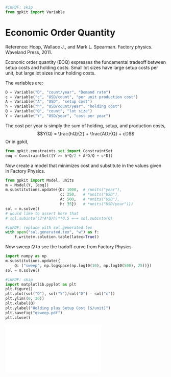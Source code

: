```python
#inPDF: skip
from gpkit import Variable
```
# Economic Order Quantity
Reference: Hopp, Wallace J., and Mark L. Spearman. Factory physics. Waveland Press, 2011.

Econonic order quantity (EOQ) expresses the fundamental tradeoff between
setup costs and holding costs. Small lot sizes have large setup costs per unit,
but large lot sizes incur holding costs.

The variables are:
```python
D = Variable("D", "count/year", "Demand rate")
c = Variable("c", "USD/count", "per unit production cost")
A = Variable("A", "USD", "setup cost")
h = Variable("h", "USD/count/year", "holding cost")
Q = Variable("Q", "count", "lot size")
Y = Variable("Y", "USD/year", "cost per year")
```

The cost per year is simply the sum of holding, setup, and production costs,
$$Y(Q) = \frac{hQ}{2} + \frac{AD}{Q} + cD$$
Or in gpkit,
```python
from gpkit.constraints.set import ConstraintSet
eoq = ConstraintSet([Y >= h*Q/2 + A*D/Q + c*D])
```

Now create a model that minimizes cost
and substitute in the values given in Factory Physics.
```python
from gpkit import Model, units
m = Model(Y, [eoq])
m.substitutions.update({D: 1000,  # /units("year"),
                        c: 250,   # *units("USD"),
                        A: 500,   # *units("USD"),
                        h: 35})   # *units("USD/year")})
sol = m.solve()
# would like to assert here that
# sol.subinto((2*A*D/h)**0.5 =~= sol.subinto(Q)
```
```python
#inPDF: replace with sol.generated.tex
with open("sol.generated.tex", "w") as f:
    f.write(m.solution.table(latex=True))
```
Now sweep $Q$ to see the tradoff curve from Factory Physics
```python
import numpy as np
m.substitutions.update({
    Q: ("sweep", np.logspace(np.log10(10), np.log10(500), 25))})
sol = m.solve()
```
```python
#inPDF: skip
import matplotlib.pyplot as plt
plt.figure()
plt.plot(sol("Q"), sol("Y")/sol("D") - sol("c"))
plt.ylim((0, 30))
plt.xlabel(Q)
plt.ylabel("Holding plus Setup Cost [$/unit]")
plt.savefig("qsweep.pdf")
plt.close()
```
![Cost vs Order Quantity](qsweep.pdf)
